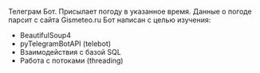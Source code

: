 Телеграм Бот. Присылает погоду в указанное время. 
Данные о погоде парсит с сайта Gismeteo.ru
Бот написан с целью изучения:

- BeautifulSoup4 
- pyTelegramBotAPI (telebot)
- Взаимодействия с базой SQL
- Работа с потоками (threading)

